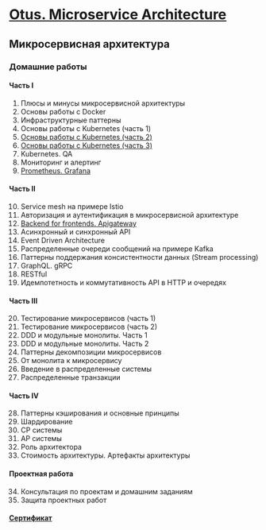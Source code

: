 # [Otus. Microservice Architecture](https://otus.ru/lessons/microservice-architecture/)

## Микросервисная архитектура

### Домашние работы

#### Часть I
1. Плюсы и минусы микросервисной архитектуры
1. Основы работы с Docker
1. Инфраструктурные паттерны
1. Основы работы с Kubernetes (часть 1)
1. [Основы работы с Kubernetes (часть 2)](https://github.com/1vanDeveloper/OtusSoftwareArchitect/tree/main/lesson-05) 
1. [Основы работы с Kubernetes (часть 3)](https://github.com/1vanDeveloper/OtusSoftwareArchitect/tree/main/lesson-06) 
1. Kubernetes. QA
1. Мониторинг и алертинг
1. [Prometheus. Grafana](https://github.com/1vanDeveloper/OtusSoftwareArchitect/tree/main/lesson-09)

#### Часть II
10. Service mesh на примере Istio
1. Авторизация и аутентификация в микросервисной архитектуре
1. [Backend for frontends. Apigateway](https://github.com/1vanDeveloper/OtusSoftwareArchitect/tree/main/lesson-12)
1. Асинхронный и синхронный API
1. Event Driven Architecture
1. Распределенные очереди сообщений на примере Kafka
1. Паттерны поддержания консистентности данных (Stream processing)
1. GraphQL. gRPC
1. RESTful
1. Идемпотетность и коммутативность API в HTTP и очередях

#### Часть III
20. Тестирование микросервисов (часть 1)
1. Тестирование микросервисов (часть 2)
1. DDD и модульные монолиты. Часть 1
1. DDD и модульные монолиты. Часть 2
1. Паттерны декомпозиции микросервисов
1. От монолита к микросервису
1. Введение в распределенные системы
1. Распределенные транзакции

#### Часть IV
28. Паттерны кэширования и основные принципы
1. Шардирование
1. CP cистемы
1. AP системы
1. Роль архитектора
1. Стоимость архитектуры. Артефакты архитектуры

#### Проектная работа
34. Консультация по проектам и домашним заданиям
1. Защита проектных работ

#### [Сертификат](#)